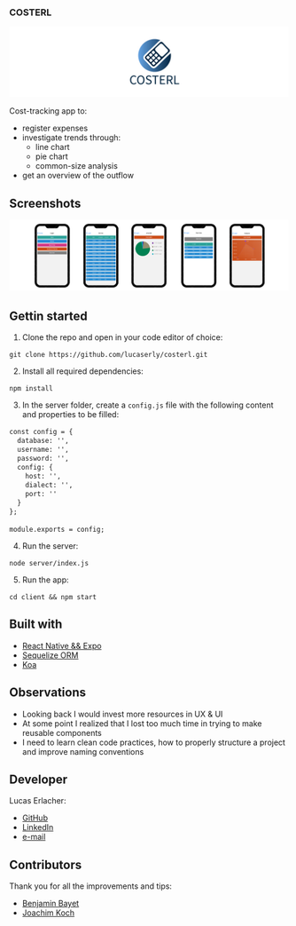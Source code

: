 ### COSTERL

![](readme_images/Untitled-1.jpg)

Cost-tracking app to: 
- register expenses 
- investigate trends through: 
  - line chart
  - pie chart
  - common-size analysis
- get an overview of the outflow

## Screenshots

![](readme_images/Untitled%20design-2.png)

## Gettin started

1. Clone the repo and open in your code editor of choice:
```
git clone https://github.com/lucaserly/costerl.git
```
2. Install all required dependencies:
```
npm install
```
3. In the server folder, create a ```config.js``` file with the following content and properties to be filled:
```
const config = {
  database: '',
  username: '',
  password: '',
  config: {
    host: '',
    dialect: '',
    port: ''
  }
};

module.exports = config;
```
4. Run the server:
```
node server/index.js
```
5. Run the app:
```
cd client && npm start
```

## Built with
- [React Native && Expo](https://reactnative.dev)
- [Sequelize ORM](https://sequelize.org)
- [Koa](https://koajs.com)

## Observations

- Looking back I would invest more resources in UX & UI
- At some point I realized that I lost too much time in trying to make reusable components
- I need to learn clean code practices, how to properly structure a project and improve naming conventions

## Developer
Lucas Erlacher:
  - [GitHub](https://github.com/lucaserly)
  - [LinkedIn](https://www.linkedin.com/in/lucaserlacher/)
  - [e-mail](mailto:l.erlacher@icloud.com)

## Contributors
Thank you for all the improvements and tips:
  - [Benjamin Bayet](https://github.com/ophren)
  - [Joachim Koch](https://github.com/Kochlyfe)
  
